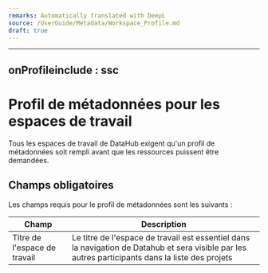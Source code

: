 ```yaml
---
remarks: Automatically translated with DeepL
source: /UserGuide/Metadata/Workspace_Profile.md
draft: true
---
```


---
onProfileinclude : ssc
---

# Profil de métadonnées pour les espaces de travail

Tous les espaces de travail de DataHub exigent qu'un profil de métadonnées soit rempli avant que les ressources puissent être demandées.

## Champs obligatoires

Les champs requis pour le profil de métadonnées sont les suivants :


| Champ | Description |
|-------|-------------|
| Titre de l'espace de travail | Le titre de l'espace de travail est essentiel dans la navigation de Datahub et sera visible par les autres participants dans la liste des projets |.

